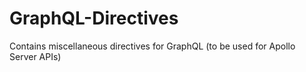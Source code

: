 # GraphQL-Directives
Contains miscellaneous directives for GraphQL (to be used for Apollo Server APIs)
